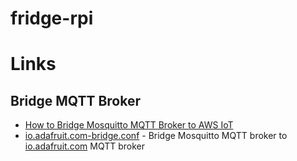 # fridge-rpi
# Links
## Bridge MQTT Broker
* [How to Bridge Mosquitto MQTT Broker to AWS IoT](https://aws.amazon.com/blogs/iot/how-to-bridge-mosquitto-mqtt-broker-to-aws-iot/)
* [io.adafruit.com-bridge.conf](https://gist.github.com/tdack/45dd356d9271a87914ce) - Bridge Mosquitto MQTT broker to [io.adafruit.com](io.adafruit.com) MQTT broker
